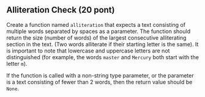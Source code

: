 ## Alliteration Check (20 pont)

Create a function named `alliteration` that expects a text consisting of multiple words separated by spaces as a parameter. The function should return the size (number of words) of the largest consecutive alliterating section in the text. (Two words alliterate if their starting letter is the same). It is important to note that lowercase and uppercase letters are not distinguished (for example, the words `master` and `Mercury` both start with the letter `m`).

If the function is called with a non-string type parameter, or the parameter is a text consisting of fewer than 2 words, then the return value should be `None`.
